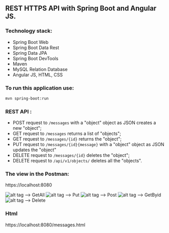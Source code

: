 ## REST HTTPS API with Spring Boot and Angular JS.

### Technology stack:


* Spring Boot Web
* Spring Boot Data Rest
* Spring Data JPA
* Spring Boot DevTools
* Maven
* MySQL Relation Database
* Angular JS, HTML, CSS

### To run this application use:

```bash
mvn spring-boot:run
  ```

### REST API :

* POST request to `/messages` with a "object" object as JSON creates a new "object";
* GET request to `/messages` returns a list of "objects";
* GET request to `/messages/{id}` returns the "object";
* PUT request to `/messages/{id}{message}` with a "object" object as JSON updates the "object"
* DELETE request to `/messages/{id}` deletes the "object";
* DELETE request to `/api/v1/objects/` deletes all the "objects".

### The view in the Postman:
https://localhost:8080

 ![alt tag](https://i.imgur.com/wZ2ReJA.png) --> GetAll
 ![alt tag](https://i.imgur.com/EI92hHa.png) --> Put
 ![alt tag](https://i.imgur.com/V7gFM5t.png) --> Post
 ![alt tag](https://i.imgur.com/9CM8tJz.png) --> GetByid
 ![alt tag](https://i.imgur.com/hmyVrzh.png) --> Delete 

### Html 
https://localhost:8080/messages.html






  
